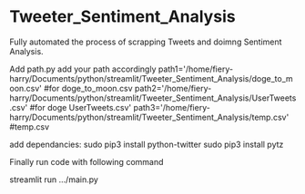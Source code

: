 # Tweeter_Sentiment_Analysis
Fully automated the process of scrapping Tweets and doimng Sentiment Analysis.

Add path.py
add your path accordingly
path1='/home/fiery-harry/Documents/python/streamlit/Tweeter_Sentiment_Analysis/doge_to_moon.csv' #for doge_to_moon.csv
path2='/home/fiery-harry/Documents/python/streamlit/Tweeter_Sentiment_Analysis/UserTweets.csv' #for doge UserTweets.csv'
path3='/home/fiery-harry/Documents/python/streamlit/Tweeter_Sentiment_Analysis/temp.csv' #temp.csv


add dependancies:
sudo pip3 install python-twitter
sudo pip3 install pytz

Finally run code with following command 

streamlit run .../main.py
